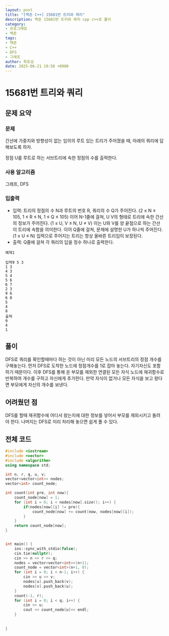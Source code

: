 ```yaml
---
layout: post
title: "[백준 C++] 15681번 트리와 쿼리"
description: 백준 15681번 트리와 쿼리 cpp c++로 풀이
category:
- 프로그래밍
- 백준
tags:
- 백준
- C++
- DFS
- 그래프
author: 최호성
date: 2025-06-21 19:58 +0900
---
```

# 15681번 트리와 쿼리

## 문제 요약
### 문제
간선에 가중치와 방향성이 없는 임의의 루트 있는 트리가 주어졌을 때, 아래의 쿼리에 답해보도록 하자.

정점 U를 루트로 하는 서브트리에 속한 정점의 수를 출력한다.

### 사용 알고리즘
그래프, DFS

### 입출력
- 입력: 트리의 정점의 수 N과 루트의 번호 R, 쿼리의 수 Q가 주어진다. (2 ≤ N ≤ 105, 1 ≤ R ≤ N, 1 ≤ Q ≤ 105)
이어 N-1줄에 걸쳐, U V의 형태로 트리에 속한 간선의 정보가 주어진다. (1 ≤ U, V ≤ N, U ≠ V)
이는 U와 V를 양 끝점으로 하는 간선이 트리에 속함을 의미한다.
이어 Q줄에 걸쳐, 문제에 설명한 U가 하나씩 주어진다. (1 ≤ U ≤ N)
입력으로 주어지는 트리는 항상 올바른 트리임이 보장된다.
- 출력: Q줄에 걸쳐 각 쿼리의 답을 정수 하나로 출력한다.
```
예제1

입력9 5 3
1 3
4 3
5 4
5 6
6 7
2 3
9 6
6 8
5
4
8
출력
9
4
1
```
## 풀이
DFS로 쿼리를 확인할때마다 하는 것이 아닌 미리 모든 노드의 서브트리의 정점 개수를 구해놓는다. 먼저 DFS로 도착한 노드에 정점개수를 1로 잡아 놓는다. 자기자신도 포함하기 때문이다. 이후 DFS를 통해 온 부모를 제외한 연결된 모든 자식 노드에 재귀함수로 반복하여 개수를 구하고 자신에게 추가한다. 만약 자식이 없거나 모든 자식을 보고 왔다면 부모에게 자신의 개수를 보낸다.

## 어려웠던 점
DFS를 할때 재귀함수에 어디서 왔는지에 대한 정보를 넣어서 부모를 제외시키고 돌려야 한다. 나머지는 DFS로 미리 처리해 놓으면 쉽게 풀 수 있다.

## 전체 코드
```cpp
#include <iostream>
#include <vector>
#include <algorithm>
using namespace std;

int n, r, q, u, v;
vector<vector<int>> nodes;
vector<int> count_node;

int count(int pre, int now){
    count_node[now] = 1;
    for (int i = 0; i < nodes[now].size(); i++) {
        if(nodes[now][i] != pre){
            count_node[now] += count(now, nodes[now][i]);
        }
    }
    return count_node[now];
}


int main() {
    ios::sync_with_stdio(false);
    cin.tie(nullptr);
    cin >> n >> r >> q;
    nodes = vector<vector<int>>(n+1);
    count_node = vector<int>(n+1, 0);
    for (int i = 0; i < n-1; i++) {
        cin >> u >> v;
        nodes[u].push_back(v);
        nodes[v].push_back(u);
    }
    count(-1, r);
    for (int i = 0; i < q; i++) {
        cin >> u;
        cout << count_node[u]<< endl;
    }
    
    
}
```

